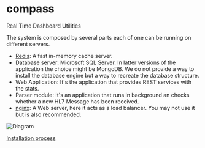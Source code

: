 # compass
Real Time Dashboard Utilities


The system is composed by several parts each of one can be running on different servers.

* [Redis](http://redis.io/): A fast in-memory cache server.
* Database server: Microsoft SQL Server. In latter versions of the application the choice might be MongoDB. We do not provide a way to install the database engine but a way to recreate the database structure.
* Web Application: It's the application that provides REST services with the stats.
* Parser module: It's an application that runs in background an checks whether a new HL7 Message has been received.
* [nginx](http://nginx.org/): A Web server, here it acts as a load balancer. You may not use it but is also recommended.


![Diagram](https://cdn.rawgit.com/ffis/compass/master/docs/diagram.svg)
<!--
<img src="https://cdn.rawgit.com/ffis/compass/master/docs/diagram.svg"/>
-->

[Installation process](./docs/INSTALL.md)
